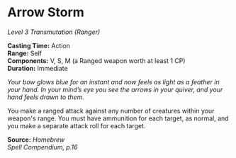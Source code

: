 # Arrow Storm
*Level 3 Transmutation (Ranger)*

**Casting Time:** Action  
**Range:** Self  
**Components:** V, S, M (a Ranged weapon worth at least 1 CP)  
**Duration:** Immediate

*Your bow glows blue for an instant and now feels as light as a feather in your hand. In your mind’s eye you see the arrows in your quiver, and your hand feels drawn to them.*

You make a ranged attack against any number of creatures within your weapon's range. You must have ammunition for each target, as normal, and you make a separate attack roll for each target.

**Source:** *Homebrew*  
*Spell Compendium, p.16*